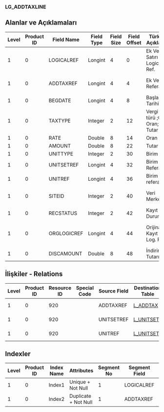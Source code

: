 ### LG_ADDTAXLINE

## Alanlar ve Açıklamaları

**Level**|**Product ID**|**Field Name**|**Field Type**|**Field Size**|**Field Offset**|**Türkçe Açıklama**|**Expression**
-----|-----|-----|-----|-----|-----|-----|-----
1|0|LOGICALREF|Longint|4|0|Ek Vergi Satırı Logical Ref.|Additional Tax Line Logical Reference
1|0|ADDTAXREF|Longint|4|4|Ek Vergi Referansı|Additional Tax Reference
1|0|BEGDATE|Longint|4|8|Başlangıç Tarihi|Begin Date
1|0|TAXTYPE|Integer|2|12|Vergi türü ;0 Oran;1 Tutar|Tax Type ;0 Oran;1 Tutar
1|0|RATE|Double|8|14|Oran|Rate
1|0|AMOUNT|Double|8|22|Tutar|Amount
1|0|UNITTYPE|Integer|2|30|Birim türü|Unit Type
1|0|UNITSETREF|Longint|4|32|Birim Seti Referansı|Unit Set Reference
1|0|UNITREF|Longint|4|36|Birim referansı|Unit Reference
1|0|SITEID|Integer|2|40|Veri Merkezi|Data Processing Site
1|0|RECSTATUS|Integer|2|42|Kayıt Durumu|Record Status
1|0|ORGLOGICREF|Longint|4|44|Orijinal Kayıt Log. Ref.|Original Record Logical Reference
1|0|DISCAMOUNT|Double|8|48|İndirim Tutarı|Discount Amount

## İlişkiler - Relations

**Level**|**Product ID**|**Resource ID**|**Special Code**|**Source Field**|**Destination Table**|**Destination Field**|**Relation Type**|**Extra Condition**
-----|-----|-----|-----|-----|-----|-----|-----|-----
1|0|920||ADDTAXREF|[L_ADDTAX](../LG_ADDTAX "L_ADDTAX")|LOGICALREF|one-to-one|
1|0|920||UNITSETREF|[L_UNITSETF](../LG_UNITSETF "L_UNITSETF")|LOGICALREF|one-to-one|
1|0|920||UNITREF|[L_UNITSETL](../LG_UNITSETL "L_UNITSETL")|LOGICALREF|one-to-one|

## Indexler

**Level**|**Product ID**|**Index Name**|**Attributes**|**Segment No**|**Segment Field**|**Sense**
-----|-----|-----|-----|-----|-----|-----
1|0|Index1|Unique + Not Null|1|LOGICALREF|Ascending
1|0|Index2|Duplicate + Not Null|1|ADDTAXREF|Ascending
